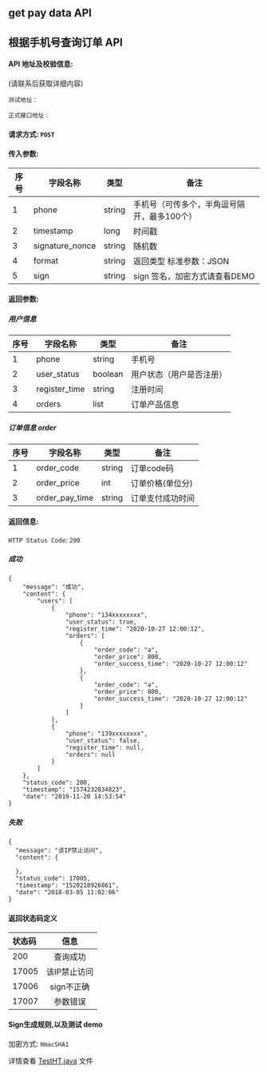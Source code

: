 
## get pay data API

## 根据手机号查询订单 API

#### API 地址及校验信息: 
(请联系后获取详细内容)

```
测试地址：
```

```
正式接口地址：
```

#### 请求方式: `POST`

#### 传入参数:

序号  | 字段名称 |   类型   | 备注
---- | ------- | ------ | -----
  1  |  phone    | string  | 手机号（可传多个，半角逗号隔开，最多100个）
  2  | timestamp | long   | 时间戳
  3  | signature_nonce  | string | 随机数
  4  | format    | string |  返回类型 标准参数：JSON
  5  | sign | string | sign 签名，加密方式请查看DEMO

#### 返回参数:
##### 用户信息
序号  | 字段名称 |   类型   | 备注
---- | ------- | ------ | -----
  1  | phone    | string  | 手机号
  2  | user_status | boolean | 用户状态（用户是否注册）
  3  | register_time | string | 注册时间
  4  | orders  | list | 订单产品信息

##### 订单信息 order
序号  | 字段名称 |   类型   | 备注
---- | ------- | ------ | -----
  1  | order_code    | string  | 订单code码
  2  | order_price | int | 订单价格(单位分)
  3  | order_pay_time | string | 订单支付成功时间


#### 返回信息:

`HTTP Status Code`: `200`

##### 成功

```
{
    "message": "成功",
    "content": {
        "users": [
            {
                "phone": "134xxxxxxxx",
                "user_status": true,
                "register_time": "2020-10-27 12:00:12",
                "orders": [
                    {
                        "order_code": "a",
                        "order_price": 800,
                        "order_success_time": "2020-10-27 12:00:12"
                    },
                    {
                        "order_code": "a",
                        "order_price": 800,
                        "order_success_time": "2020-10-27 12:00:12"
                    }
                ]
            },
            {
                "phone": "139xxxxxxxx",
                "user_status": false,
                "register_time": null,
                "orders": null
            }
        ]
    },
    "status_code": 200,
    "timestamp": "1574232834823",
    "date": "2019-11-20 14:53:54"
}
```

##### 失败

```
{
  "message": "该IP禁止访问",
  "content": {

  },
  "status_code": 17005,
  "timestamp": "1520218926861",
  "date": "2018-03-05 11:02:06"
}
```

#### 返回状态码定义

| 状态码  | 信息  |  
| :------------ |:---------------:| 
| 200      | 查询成功 | 
| 17005      | 该IP禁止访问        |
| 17006      | sign不正确        |
| 17007     | 参数错误        |


#### Sign生成规则,以及测试 demo

加密方式: `HmacSHA1`

详情查看 [TestHT.java](https://github.com/pumpkin-movie/pumpkin_partner_api_demo/blob/master/src/java/cn/vcinema/partner/demo/HTDemo.java) 文件
